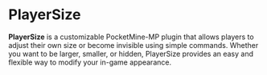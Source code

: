 # PlayerSize
**PlayerSize** is a customizable PocketMine-MP plugin that allows players to adjust their own size or become invisible using simple commands. Whether you want to be larger, smaller, or hidden, PlayerSize provides an easy and flexible way to modify your in-game appearance.
